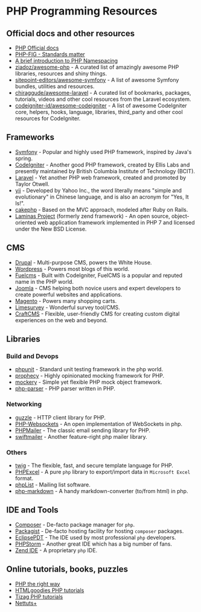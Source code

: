 # PHP Programming Resources

## Official docs and other resources
- [PHP Official docs](http://php.net/manual/en/)
- [PHP-FIG - Standards matter](http://www.php-fig.org/psr/psr-4/)
- [A brief introduction to PHP Namespacing](https://mattstauffer.co/blog/a-brief-introduction-to-php-namespacing)
- [ziadoz/awesome-php](https://github.com/ziadoz/awesome-php) - A curated list of amazingly awesome PHP libraries, resources and shiny things.
- [sitepoint-editors/awesome-symfony](https://github.com/sitepoint-editors/awesome-symfony) - A list of awesome Symfony bundles, utilities and resources.
- [chiraggude/awesome-laravel](https://github.com/chiraggude/awesome-laravel) - A curated list of bookmarks, packages, tutorials, videos and other cool resources from the Laravel ecosystem.
- [codeigniter-id/awesome-codeigniter](https://github.com/codeigniter-id/awesome-codeigniter) - A list of awesome CodeIgniter core, helpers, hooks, language, libraries, third_party and other cool resources for CodeIgniter.

## Frameworks
- [Symfony](http://symfony.com) - Popular and highly used PHP framework, inspired by Java's spring.
- [CodeIgniter](https://www.codeigniter.com/) - Another good PHP framework, created by Ellis Labs and presently maintained by British Columbia Institute of Technology (BCIT).
- [Laravel](https://laravel.com) - Yet another PHP web framework, created and promoted by Taylor Otwell.
- [yii](http://www.yiiframework.com/) - Developed by Yahoo Inc., the word literally means "simple and evolutionary" in Chinese language, and is also an acronym for "Yes, It Is!".
- [cakephp](https://cakephp.org/) - Based on the MVC approach, modeled after Ruby on Rails.
- [Laminas Project](https://getlaminas.org/) (formerly zend framework) - An open source, object-oriented web application framework implemented in PHP 7 and licensed under the New BSD License.

## CMS
- [Drupal](https://drupal.org/) - Multi-purpose CMS, powers the White House.
- [Wordpress](https://wordpress.org/) - Powers most blogs of this world.
- [Fuelcms](https://www.getfuelcms.com/) - Built with CodeIgniter, FuelCMS is a popular and reputed name in the PHP world.
- [Joomla](http://developer.joomla.org) - CMS helping both novice users and expert developers to create powerful websites and applications.
- [Magento](http://magento.com/) - Powers many shopping carts.
- [Limesurvey](https://www.limesurvey.org/) - Wonderful survey tool/CMS.
- [CraftCMS](https://github.com/craftcms/cms) - Flexible, user-friendly CMS for creating custom digital experiences on the web and beyond.

## Libraries

### Build and Devops
- [phpunit](https://github.com/sebastianbergmann/phpunit/) - Standard unit testing framework in the php world.
- [prophecy](https://packagist.org/packages/phpspec/prophecy) - Highly opinionated mocking framework for PHP.
- [mockery](https://packagist.org/packages/mockery/mockery) - Simple yet flexible PHP mock object framework.
- [php-parser](https://packagist.org/packages/nikic/php-parser) - PHP parser written in PHP.

### Networking
- [guzzle](https://github.com/guzzle/guzzle) - HTTP client library for PHP.
- [PHP-Websockets](https://github.com/ghedipunk/PHP-Websockets) - An open implementation of WebSockets in php.
- [PHPMailer](https://github.com/PHPMailer/PHPMailer) - The classic email sending library for PHP.
- [swiftmailer](https://packagist.org/packages/swiftmailer/swiftmailer) - Another feature-right php mailer library.

### Others
- [twig](https://packagist.org/packages/twig/twig) - The flexible, fast, and secure template language for PHP.
- [PHPExcel](https://github.com/PHPOffice/PHPExcel) - A pure `php` library to export/import data in `Microsoft Excel` format.
- [phpList](https://www.phplist.org/) - Mailing list software.
- [php-markdown](https://github.com/michelf/php-markdown) - A handy markdown-converter (to/from html) in php.

## IDE and Tools
- [Composer](https://getcomposer.org/doc/) - De-facto package manager for `php`.
- [Packagist](https://packagist.org/) - De-facto hosting facility for hosting `composer` packages.
- [EclipsePDT](https://eclipse.org/pdt/) - The IDE used by most professional `php` developers.
- [PHPStorm](http://www.jetbrains.com/phpstorm) - Another great IDE which has a big number of fans.
- [Zend IDE](http://www.zend.com/products/studio) - A proprietary `php` IDE.

## Online tutorials, books, puzzles
- [PHP the right way](http://www.phptherightway.com/)
- [HTMLgoodies PHP tutorials](http://www.htmlgoodies.com/beyond/php)
- [Tizag PHP tutorials](http://www.tizag.com/phpT)
- [Nettuts+](http://net.tutsplus.com/category/tutorials/php)
